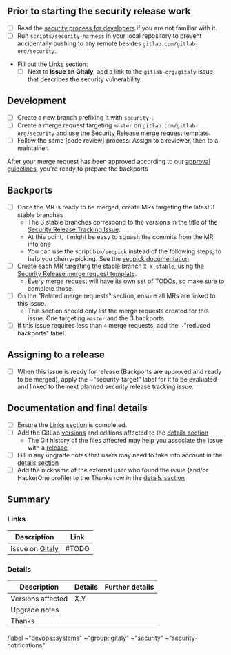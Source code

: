 <!--
# Read me first!

Create this issue under https://gitlab.com/gitlab-org/security

Set the title to: `Description of the original issue`
-->

## Prior to starting the security release work

- [ ] Read the [security process for developers] if you are not familiar with it.
- [ ] Run `scripts/security-harness` in your local repository to prevent accidentally pushing to any remote besides `gitlab.com/gitlab-org/security`.
- Fill out the [Links section](#links):
  - [ ] Next to **Issue on Gitaly**, add a link to the `gitlab-org/gitaly` issue that describes the security vulnerability.

## Development

- [ ] Create a new branch prefixing it with `security-`.
- [ ] Create a merge request targeting `master` on `gitlab.com/gitlab-org/security` and use the [Security Release merge request template].
- [ ] Follow the same [code review] process: Assign to a reviewer, then to a maintainer.

After your merge request has been approved according to our [approval guidelines], you're ready to prepare the backports

## Backports

- [ ] Once the MR is ready to be merged, create MRs targeting the latest 3 stable branches
   * The 3 stable branches correspond to the versions in the title of the [Security Release Tracking Issue].
   * At this point, it might be easy to squash the commits from the MR into one
   * You can use the script `bin/secpick` instead of the following steps, to help you cherry-picking. See the [secpick documentation]
- [ ] Create each MR targeting the stable branch `X-Y-stable`, using the [Security Release merge request template].
   * Every merge request will have its own set of TODOs, so make sure to complete those.
- [ ] On the "Related merge requests" section, ensure all MRs are linked to this issue.
   * This section should only list the merge requests created for this issue: One targeting `master` and the 3 backports.
- [ ] If this issue requires less than `4` merge requests, add the ~"reduced backports" label.

## Assigning to a release

- [ ] When this issue is ready for release (Backports are approved and ready to be merged), apply the ~"security-target" label for it to be evaluated and linked to the next planned security release tracking issue.

## Documentation and final details

- [ ] Ensure the [Links section](#links) is completed.
- [ ] Add the GitLab [versions](https://gitlab.com/gitlab-org/release/docs/-/blob/master/general/security/developer.md#versions-affected) and editions affected to the [details section](#details)
  * The Git history of the files affected may help you associate the issue with a [release](https://about.gitlab.com/releases/)
- [ ] Fill in any upgrade notes that users may need to take into account in the [details section](#details)
- [ ] Add the nickname of the external user who found the issue (and/or HackerOne profile) to the Thanks row in the [details section](#details)

## Summary

### Links

| Description | Link |
| -------- | -------- |
| Issue on [Gitaly](https://gitlab.com/gitlab-org/gitaly/issues) | #TODO  |

### Details

| Description | Details | Further details|
| -------- | -------- | -------- |
| Versions affected | X.Y  | |
| Upgrade notes | | |
| Thanks | | |

[gitaly-ce-version]: https://gitlab.com/gitlab-org/gitlab-ce/blob/master/GITALY_SERVER_VERSION
[security process for developers]: https://gitlab.com/gitlab-org/release/docs/blob/master/general/security/developer.md
[secpick documentation]: https://gitlab.com/gitlab-org/release/docs/-/blob/master/general/security/utilities/secpick_script.md
[security Release merge request template]: https://gitlab.com/gitlab-org/security/gitaly/blob/master/.gitlab/merge_request_templates/Security%20Release.md
[code review process]: https://docs.gitlab.com/ee/development/code_review.html
[approval guidelines]: https://docs.gitlab.com/ee/development/code_review.html#approval-guidelines
[issue as related]: https://docs.gitlab.com/ee/user/project/issues/related_issues.html#adding-a-related-issue
[Security Release Tracking Issue]: https://gitlab.com/gitlab-org/gitlab/-/issues/?label_name%5B%5D=upcoming%20security%20release

/label ~"devops::systems" ~"group::gitaly" ~"security" ~"security-notifications"
